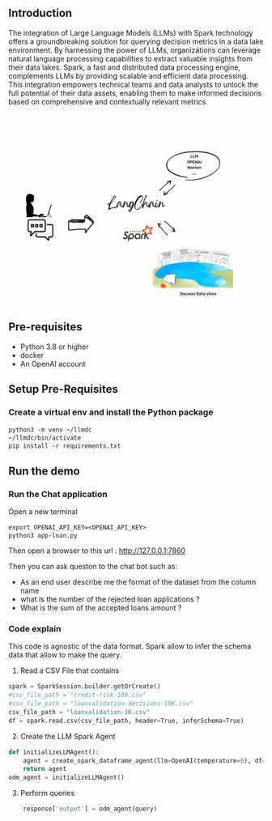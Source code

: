## Introduction 
The integration of Large Language Models (LLMs) with Spark technology offers a groundbreaking solution for querying decision metrics in a data lake environment. By harnessing the power of LLMs, organizations can leverage natural language processing capabilities to extract valuable insights from their data lakes. Spark, a fast and distributed data processing engine, complements LLMs by providing scalable and efficient data processing. This integration empowers technical teams and data analysts to unlock the full potential of their data assets, enabling them to make informed decisions based on comprehensive and contextually relevant metrics.

<img src="./images/LangChainDataExecution.jpg" width="600px" heigh="400px" />

## Pre-requisites
  * Python 3.8 or higher
  * docker 
  * An OpenAI account

## Setup Pre-Requisites

### Create a virtual env and install the Python package
```shell
python3 -m venv ~/llmdc
~/llmdc/bin/activate
pip install -r requirements.txt
```

## Run the demo

### Run the Chat application

Open a new terminal
```shell
export OPENAI_API_KEY=<OPENAI_API_KEY>
python3 app-loan.py
```


Then open a browser to this url : http://127.0.0.1:7860

Then you can ask queston to the chat bot such as:
  * As an end user describe me the format of the dataset from the column name
  * what is the number of the rejected loan applications ?
  * What is the sum of the accepted loans amount ?

### Code explain
This code is agnostic of the data format. Spark allow to infer the schema data that allow to make the query.


1. Read a CSV File that contains 
```python
spark = SparkSession.builder.getOrCreate()
#csv_file_path = "credit-risk-100.csv"
#csv_file_path = "loanvalidation-decisions-10K.csv"
csv_file_path = "loanvalidation-1K.csv"
df = spark.read.csv(csv_file_path, header=True, inferSchema=True)
```


2. Create the LLM Spark Agent
```python
def initializeLLMAgent():
    agent = create_spark_dataframe_agent(llm=OpenAI(temperature=0), df=df, verbose=True)
    return agent
odm_agent = initializeLLMAgent()
```

3. Perform queries
```python
    response['output'] = odm_agent(query)
```
